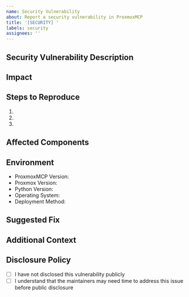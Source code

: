 ```yaml
---
name: Security Vulnerability
about: Report a security vulnerability in ProxmoxMCP
title: '[SECURITY] '
labels: security
assignees: ''
---
```


## Security Vulnerability Description
<!-- A clear and concise description of the security vulnerability -->

## Impact
<!-- Describe the potential impact of this vulnerability -->

## Steps to Reproduce
<!-- Steps to reproduce the vulnerability -->
1. 
2. 
3. 

## Affected Components
<!-- Which components of ProxmoxMCP are affected? -->

## Environment
- ProxmoxMCP Version: <!-- e.g. 1.0.0 -->
- Proxmox Version: <!-- e.g. 7.4-3 -->
- Python Version: <!-- e.g. 3.10.4 -->
- Operating System: <!-- e.g. Ubuntu 22.04 -->
- Deployment Method: <!-- e.g. Docker, pip install -->

## Suggested Fix
<!-- If you have suggestions on how to fix the vulnerability -->

## Additional Context
<!-- Add any other context about the vulnerability here -->

## Disclosure Policy
<!-- Please note that security vulnerabilities should be handled with care -->
- [ ] I have not disclosed this vulnerability publicly
- [ ] I understand that the maintainers may need time to address this issue before public disclosure